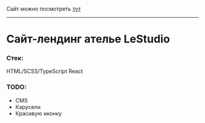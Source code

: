 Сайт можно посмотреть [тут](http://lestudio.qgncc.com/)

----
# Сайт-лендинг ателье LeStudio
### Стек:
HTML/SCSS/TypeScript React

### TODO:
+ CMS
+ Карусели
+ Красивую иконку